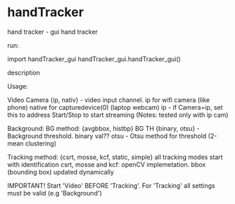# handTracker
hand tracker - gui hand tracker

run:

  import handTracker_gui
  handTracker_gui.handTracker_gui()

description
  
Usage:
  
  Video
    Camera {ip, nativ} - video input channel. ip for wifi camera (like phone)
      native for capturedevice(0) (laptop webcam)
    ip -  if Camera=ip, set this to address
    Start/Stop to start streaming (Notes: tested only with ip cam)
  
  Background:
    BG method: {avgbbox, histbp}
    BG TH {binary, otsu} - Background threshold. 
      binary val??
      otsu - Otsu method for threshold (2-mean clustering)
    
Tracking method: {csrt, mosse, kcf, static, simple}
  all tracking modes start with identification
  csrt,  mosse and kcf: openCV implemetation. bbox (bounding box) updated dynamically
 
IMPORTANT! 
  Start 'Video' BEFORE 'Tracking'. 
  For 'Tracking' all settings must be valid (e.g 'Background')
